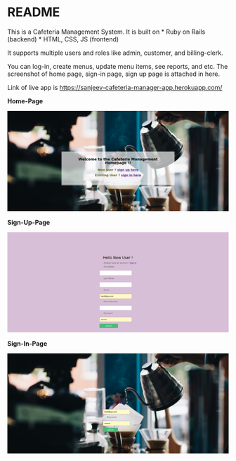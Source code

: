 # README

This is a Cafeteria Management System.
It is built on * Ruby on Rails (backend)
               * HTML, CSS, JS (frontend)
               
It supports multiple users and roles like admin, customer, and billing-clerk. 

You can log-in, create menus, update menu items, see reports, and etc.
The screenshot of home page, sign-in page, sign up page is attached in here.

Link of live app is https://sanjeev-cafeteria-manager-app.herokuapp.com/

**Home-Page**

![Home-Page](https://github.com/AMSANJEEV28/cafeteria_management/blob/main/app/assets/images/screenshots/Screenshot%20from%202021-07-13%2016-45-28.png?raw=true)


**Sign-Up-Page**

![Sign-Up-Page](https://github.com/AMSANJEEV28/cafeteria_management/blob/main/app/assets/images/screenshots/Screenshot%20from%202021-07-13%2016-45-51.png?raw=true)


**Sign-In-Page**

![Sign-In-Page](https://github.com/AMSANJEEV28/cafeteria_management/blob/main/app/assets/images/screenshots/Screenshot%20from%202021-07-13%2017-00-26.png?raw=true)
